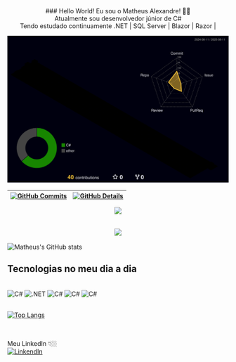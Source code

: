 <div align="center">
  ### Hello World!
  Eu sou o Matheus Alexandre! 👋🏻
  <br>
  Atualmente sou desenvolvedor júnior de C#
  <br>
  Tendo estudado continuamente .NET | SQL Server | Blazor | Razor |
</div>

![Status](./profile-3d-contrib/profile-night-rainbow.svg)
 
 
| [![GitHub Commits](http://github-profile-summary-cards.vercel.app/api/cards/productive-time?username=Mathows&theme=dracula&utcOffset=-3)](https://github.com/vn7n24fzkq/github-profile-summary-cards) | [![GitHub Details](http://github-profile-summary-cards.vercel.app/api/cards/profile-details?username=Mathows&theme=dracula)](https://github.com/vn7n24fzkq/github-profile-summary-cards) |  
|-----------------------------------------------------------------------------------------------------------------------------------------------------------------------------------------------------------------|----------------------------------------------------------------------------------------------------------------------------------------------------------------------------------------------------|
 
 
  <div align="center" >
<a href="https://skillicons.dev"   >
 <img src="https://skillicons.dev/icons?i=git,vscode,visualstudio,cs,dotnet,docker,sqlite,git,github,postman,windows,discord,linkedin,instagram" />
</a>
  <br />
 
  </div>
 
 
##
   <div align="center" >
     <img src="https://github-profile-trophy.vercel.app/?username=Mathows&row=1&column=6&theme=dracula&margin-w=15&margin-h=15"/>
  </div>
 

![Matheus's GitHub stats](https://github-readme-stats.vercel.app/api?username=matuzen&show_icons=true&theme=dark)

## Tecnologias no meu dia a dia
<div style="display: inline_block"><br>
  <img align="center" alt="C#" src="https://img.shields.io/badge/C%23-239120?style=for-the-badge&logo=c-sharp&logoColor=white"/>
  <img align="center" alt=".NET" src="https://img.shields.io/badge/.NET-5C2D91?style=for-the-badge&logo=.net&logoColor=white"/>
  <img align="center" alt="C#" src="https://img.shields.io/badge/SQLite-07405E?style=for-the-badge&logo=sqlite&logoColor=white"/>
  <img align="center" alt="C#" src="https://img.shields.io/badge/CSS-239120?&style=for-the-badge&logo=css3&logoColor=white"/>
  <img align="center" alt="C#" src="https://img.shields.io/badge/HTML5-E34F26?style=for-the-badge&logo=html5&logoColor=white"/>
</div>
<br>

[![Top Langs](https://github-readme-stats.vercel.app/api/top-langs/?username=matuzen&layout=pie)](https://github.com/anuraghazra/github-readme-stats)

<br><br>
Meu LinkedIn 👇🏼
<br>
[![LinkendIn](https://img.shields.io/badge/LinkedIn-0077B5?style=for-the-badge&logo=linkedin&logoColor=white)](https://www.linkedin.com/in/matheus-alexandre-marques-661b70185/)

